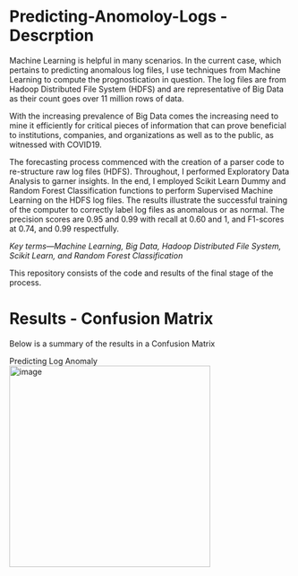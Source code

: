 # Predicting-Anomoloy-Logs - Descrption

Machine Learning is helpful in many scenarios. In the current case, which pertains to predicting anomalous log files, I use techniques from Machine Learning to compute the prognostication in question. The log files are from Hadoop Distributed File System (HDFS) and are representative of Big Data as their count goes over 11 million rows of data.  
  
With the increasing prevalence of Big Data comes the increasing need to mine it efficiently for critical pieces of information that can prove beneficial to institutions, companies, and organizations as well as to the public, as witnessed with COVID19.  

The forecasting process commenced with the creation of a parser code to re-structure raw log files (HDFS). Throughout, I performed Exploratory Data Analysis to garner insights. In the end, I employed Scikit Learn Dummy and Random Forest Classification functions to perform Supervised Machine Learning on the HDFS log files. The results illustrate the successful training of the computer to correctly label log files as anomalous or as normal. The precision scores are 0.95 and 0.99 with recall at 0.60 and 1, and F1-scores at 0.74, and 0.99 respectfully.  
  
*Key terms—Machine Learning, Big Data, Hadoop Distributed File System, Scikit Learn, and Random Forest Classification*

This repository consists of the code and results of the final stage of the process. 



# Results - Confusion Matrix

Below is a summary of the results in a Confusion Matrix


Predicting Log Anomaly<img width="359" alt="image" src="https://user-images.githubusercontent.com/83246246/166605775-e7bed218-64a4-4a40-8af9-3e9b92cedf5b.png">

